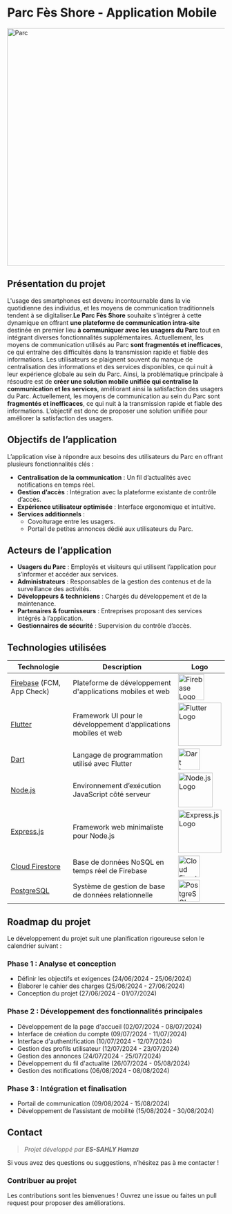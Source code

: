 # Parc Fès Shore - Application Mobile
<img src="https://www.medz.ma/sites/default/files/2020-01/Fes%20Shore%20_12.jpg" alt="Parc" width="550"/>

## Présentation du projet

L'usage des smartphones est devenu incontournable dans la vie quotidienne des individus, et les moyens de communication traditionnels tendent à se digitaliser.**Le Parc Fès Shore** souhaite s'intégrer à cette dynamique en offrant **une plateforme de communication intra-site** destinée en premier lieu **à communiquer avec les usagers du Parc** tout en intégrant diverses fonctionnalités supplémentaires. Actuellement, les moyens de communication utilisés au Parc **sont fragmentés et inefficaces**, ce qui entraîne des difficultés dans la transmission rapide et fiable des informations. Les utilisateurs se plaignent souvent du manque de centralisation des informations et des services disponibles, ce qui nuit à leur expérience globale au sein du Parc. Ainsi, la problématique principale à résoudre est de **créer une solution mobile unifiée qui centralise la communication et les services**, améliorant ainsi la satisfaction des usagers du Parc. Actuellement, les moyens de communication au sein du Parc sont **fragmentés et inefficaces**, ce qui nuit à la transmission rapide et fiable des informations. L’objectif est donc de proposer une solution unifiée pour améliorer la satisfaction des usagers.

## Objectifs de l’application

L’application vise à répondre aux besoins des utilisateurs du Parc en offrant plusieurs fonctionnalités clés :

- **Centralisation de la communication** : Un fil d’actualités avec notifications en temps réel.
- **Gestion d’accès** : Intégration avec la plateforme existante de contrôle d’accès.
- **Expérience utilisateur optimisée** : Interface ergonomique et intuitive.
- **Services additionnels** :
  - Covoiturage entre les usagers.
  - Portail de petites annonces dédié aux utilisateurs du Parc.

## Acteurs de l’application

- **Usagers du Parc** : Employés et visiteurs qui utilisent l’application pour s’informer et accéder aux services.  
- **Administrateurs** : Responsables de la gestion des contenus et de la surveillance des activités.  
- **Développeurs & techniciens** : Chargés du développement et de la maintenance.  
- **Partenaires & fournisseurs** : Entreprises proposant des services intégrés à l’application.  
- **Gestionnaires de sécurité** : Supervision du contrôle d’accès.  

## Technologies utilisées

| Technologie | Description | Logo |
|------------|------------|------|
| [Firebase](https://firebase.google.com/) (FCM, App Check) | Plateforme de développement d'applications mobiles et web | <img src="https://firebase.google.com/downloads/brand-guidelines/PNG/logo-logomark.png" alt="Firebase Logo" width="60"/> |
| [Flutter](https://flutter.dev/) | Framework UI pour le développement d’applications mobiles et web | <img src="https://upload.wikimedia.org/wikipedia/commons/1/17/Google-flutter-logo.png" alt="Flutter Logo" width="100"/> |
| [Dart](https://dart.dev/) | Langage de programmation utilisé avec Flutter | <img src="https://upload.wikimedia.org/wikipedia/commons/7/7e/Dart-logo.png" alt="Dart Logo" width="50"/> |
| [Node.js](https://nodejs.org/) | Environnement d’exécution JavaScript côté serveur | <img src="https://upload.wikimedia.org/wikipedia/commons/d/d9/Node.js_logo.svg" alt="Node.js Logo" width="80"/> |
| [Express.js](https://expressjs.com/) | Framework web minimaliste pour Node.js | <img src="https://upload.wikimedia.org/wikipedia/commons/6/64/Expressjs.png" alt="Express.js Logo" width="100"/> |
| [Cloud Firestore](https://firebase.google.com/docs/firestore) | Base de données NoSQL en temps réel de Firebase | <img src="https://firebase.google.com/downloads/brand-guidelines/PNG/logo-logomark.png" alt="Cloud Firestore Logo" width="50"/> |
| [PostgreSQL](https://www.postgresql.org/) | Système de gestion de base de données relationnelle | <img src="https://upload.wikimedia.org/wikipedia/commons/2/29/Postgresql_elephant.svg" alt="PostgreSQL Logo" width="50"/> |


## Roadmap du projet

Le développement du projet suit une planification rigoureuse selon le calendrier suivant :

### **Phase 1 : Analyse et conception**
- Définir les objectifs et exigences (24/06/2024 - 25/06/2024)
- Élaborer le cahier des charges (25/06/2024 - 27/06/2024)
- Conception du projet (27/06/2024 - 01/07/2024)

### **Phase 2 : Développement des fonctionnalités principales**
- Développement de la page d'accueil (02/07/2024 - 08/07/2024)
- Interface de création du compte (09/07/2024 - 11/07/2024)
- Interface d'authentification (10/07/2024 - 12/07/2024)
- Gestion des profils utilisateur (12/07/2024 - 23/07/2024)
- Gestion des annonces (24/07/2024 - 25/07/2024)
- Développement du fil d'actualité (26/07/2024 - 05/08/2024)
- Gestion des notifications (06/08/2024 - 08/08/2024)

### **Phase 3 : Intégration et finalisation**
- Portail de communication (09/08/2024 - 15/08/2024)
- Développement de l’assistant de mobilité (15/08/2024 - 30/08/2024)

## Contact

> *Projet développé par **ES-SAHLY Hamza***  

Si vous avez des questions ou suggestions, n’hésitez pas à me contacter !  

### **Contribuer au projet**  
Les contributions sont les bienvenues ! Ouvrez une issue ou faites un pull request pour proposer des améliorations.  


